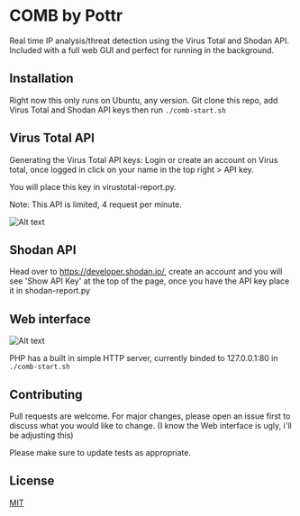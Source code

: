 # COMB by Pottr
Real time IP analysis/threat detection using the Virus Total and Shodan API. Included with a full web GUI and perfect for running in the background. 

## Installation
Right now this only runs on Ubuntu, any version. Git clone this repo, add Virus Total and Shodan API keys then run `./comb-start.sh`

## Virus Total API
Generating the Virus Total API keys: 
Login or create an account on Virus total, once logged in click on your name in the top right > API key.

You will place this key in virustotal-report.py. 

Note: This API is limited, 4 request per minute.


![Alt text](https://i.imgur.com/fa83tXm.png)

## Shodan API 

Head over to https://developer.shodan.io/, create an account and you will see 'Show API Key' at the top of the page, once you have the API key place it in shodan-report.py

## Web interface

![Alt text](https://i.imgur.com/7nelWAH.png)

PHP has a built in simple HTTP server, currently binded to 127.0.0.1:80 in  `./comb-start.sh` 

## Contributing
Pull requests are welcome. For major changes, please open an issue first to discuss what you would like to change. (I know the Web interface is ugly, i'll be adjusting this) 

Please make sure to update tests as appropriate.

## License
[MIT](https://choosealicense.com/licenses/mit/)

